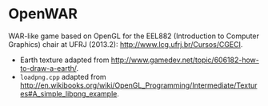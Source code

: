 OpenWAR
=======

WAR-like game based on OpenGL for the EEL882 (Introduction to Computer
Graphics) chair at UFRJ (2013.2): http://www.lcg.ufrj.br/Cursos/CGECI.

* Earth texture adapted from
http://www.gamedev.net/topic/606182-how-to-draw-a-earth/.
* `loadpng.cpp` adapted from
http://en.wikibooks.org/wiki/OpenGL_Programming/Intermediate/Textures#A_simple_libpng_example.
